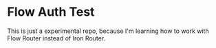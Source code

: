 # Flow Auth Test

This is just a experimental repo, because I'm learning how to work with Flow Router instead of Iron Router.

